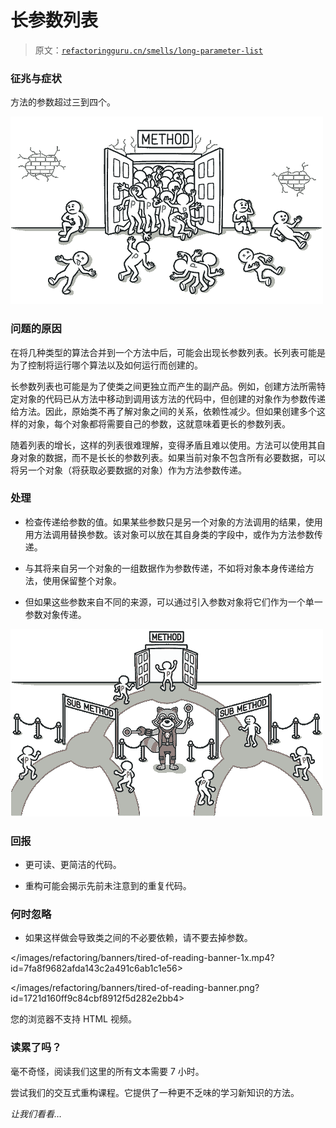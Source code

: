 # 长参数列表

> 原文：[`refactoringguru.cn/smells/long-parameter-list`](https://refactoringguru.cn/smells/long-parameter-list)

### 征兆与症状

方法的参数超过三到四个。

![](img/bdb16c81e84680bf5b5f68860ae9d70d.png)

### 问题的原因

在将几种类型的算法合并到一个方法中后，可能会出现长参数列表。长列表可能是为了控制将运行哪个算法以及如何运行而创建的。

长参数列表也可能是为了使类之间更独立而产生的副产品。例如，创建方法所需特定对象的代码已从方法中移动到调用该方法的代码中，但创建的对象作为参数传递给方法。因此，原始类不再了解对象之间的关系，依赖性减少。但如果创建多个这样的对象，每个对象都将需要自己的参数，这就意味着更长的参数列表。

随着列表的增长，这样的列表很难理解，变得矛盾且难以使用。方法可以使用其自身对象的数据，而不是长长的参数列表。如果当前对象不包含所有必要数据，可以将另一个对象（将获取必要数据的对象）作为方法参数传递。

### 处理

+   检查传递给参数的值。如果某些参数只是另一个对象的方法调用的结果，使用用方法调用替换参数。该对象可以放在其自身类的字段中，或作为方法参数传递。

+   与其将来自另一个对象的一组数据作为参数传递，不如将对象本身传递给方法，使用保留整个对象。

+   但如果这些参数来自不同的来源，可以通过引入参数对象将它们作为一个单一参数对象传递。

![](img/00c402154dfcee5b9ae76a961b244beb.png)

### 回报

+   更可读、更简洁的代码。

+   重构可能会揭示先前未注意到的重复代码。

### 何时忽略

+   如果这样做会导致类之间的不必要依赖，请不要去掉参数。

</images/refactoring/banners/tired-of-reading-banner-1x.mp4?id=7fa8f9682afda143c2a491c6ab1c1e56>

</images/refactoring/banners/tired-of-reading-banner.png?id=1721d160ff9c84cbf8912f5d282e2bb4>

您的浏览器不支持 HTML 视频。

### 读累了吗？

毫不奇怪，阅读我们这里的所有文本需要 7 小时。

尝试我们的交互式重构课程。它提供了一种更不乏味的学习新知识的方法。

*让我们看看…*
